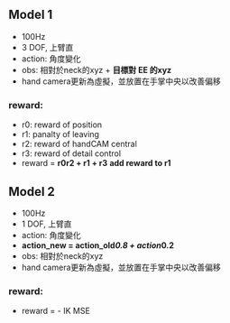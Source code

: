## Model 1
* 100Hz
* 3 DOF, 上臂直
* action: 角度變化
* obs: 相對於neck的xyz + **目標對 EE 的xyz**
* hand camera更新為虛擬，並放置在手掌中央以改善偏移
### reward:
* r0: reward of position
* r1: panalty of leaving
* r2: reward of handCAM central
* r3: reward of detail control
* reward = **r0r2 + r1 + r3**
**add reward to r1**

## Model 2
* 100Hz
* 1 DOF, 上臂直
* action: 角度變化
* **action_new = action_old*0.8 + action*0.2**
* obs: 相對於neck的xyz
* hand camera更新為虛擬，並放置在手掌中央以改善偏移
### reward:
* reward = - IK MSE